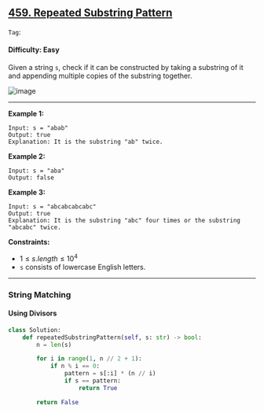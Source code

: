 ## [459. Repeated Substring Pattern](https://leetcode.com/problems/repeated-substring-pattern/description/)

```Tag```: 

#### Difficulty: Easy

Given a string ```s```, check if it can be constructed by taking a substring of it and appending multiple copies of the substring together.

![image](https://github.com/quananhle/Python/assets/35042430/f3f24956-8359-4b85-ba4d-17a2f40f990e)

---

__Example 1:__

```
Input: s = "abab"
Output: true
Explanation: It is the substring "ab" twice.
```

__Example 2:__
```
Input: s = "aba"
Output: false
```

__Example 3:__
```
Input: s = "abcabcabcabc"
Output: true
Explanation: It is the substring "abc" four times or the substring "abcabc" twice.
```

__Constraints:__

- $1 \le s.length \le 10^{4}$
- ```s``` consists of lowercase English letters.

---

### String Matching

#### Using Divisors

```Python
class Solution:
    def repeatedSubstringPattern(self, s: str) -> bool:
        n = len(s)

        for i in range(1, n // 2 + 1):
            if n % i == 0:
                pattern = s[:i] * (n // i)
                if s == pattern:
                    return True

        return False
```

